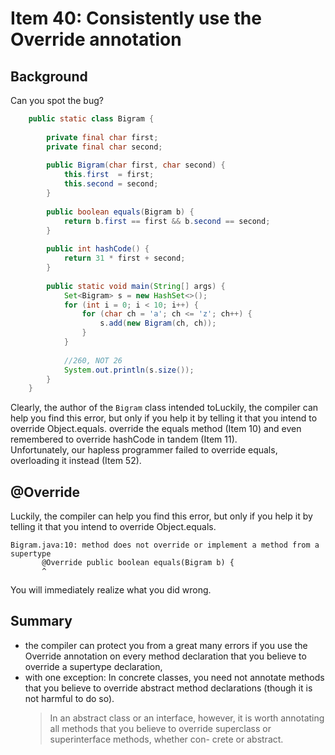 # Item 40: Consistently use the Override annotation

## Background

Can you spot the bug?

```java
    public static class Bigram {
        
        private final char first;
        private final char second;
        
        public Bigram(char first, char second) {
            this.first  = first;
            this.second = second;
        }
        
        public boolean equals(Bigram b) {
            return b.first == first && b.second == second;
        }
        
        public int hashCode() {
            return 31 * first + second;
        }
        
        public static void main(String[] args) {
            Set<Bigram> s = new HashSet<>();
            for (int i = 0; i < 10; i++) {
                for (char ch = 'a'; ch <= 'z'; ch++) {
                    s.add(new Bigram(ch, ch));
                }
            }
            
            //260, NOT 26 
            System.out.println(s.size());
        }
    }

```

Clearly, the author of the `Bigram` class intended toLuckily, the compiler can help you find this error, but only if you help it by telling it that you intend to override Object.equals. override the equals method (Item 10) and even remembered to override hashCode in tandem (Item 11).   
Unfortunately, our hapless programmer failed to override equals, overloading it instead (Item 52).

## @Override
Luckily, the compiler can help you find this error, but only if you help it by telling it that you intend to override Object.equals.

```
Bigram.java:10: method does not override or implement a method from a supertype
       @Override public boolean equals(Bigram b) {
       ^
```
You will immediately realize what you did wrong.


## Summary

- the compiler can protect you from a great many errors if you use the Override annotation on every method declaration that you believe to override a supertype declaration, 
- with one exception: In concrete classes, you need not annotate methods that you believe to override abstract method declarations (though it is not harmful to do so).
    > In an abstract class or an interface, however, it is worth annotating all methods that you believe to override superclass or superinterface methods, whether con- crete or abstract.